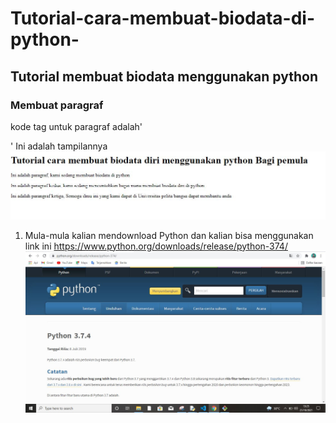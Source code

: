 # Tutorial-cara-membuat-biodata-di-python-
## Tutorial membuat biodata menggunakan python

### Membuat paragraf
kode tag untuk paragraf adalah'<p>'
Ini adalah tampilannya
![Gambar 1](screenshoot/s1.JPG)
1. Mula-mula kalian mendownload Python dan kalian bisa menggunakan link ini https://www.python.org/downloads/release/python-374/
![Gambar 2](screenshoot/Capture2.JPG)